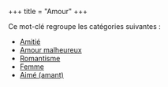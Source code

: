 +++
title = "Amour"
+++

Ce mot-clé regroupe les catégories suivantes :

- [Amitié](/categories/amitie)
- [Amour malheureux](/categories/amour-malheureux)
- [Romantisme](/categories/romantisme)
- [Femme](/categories/femme)
- [Aimé (amant)](/categories/aime-amant)
